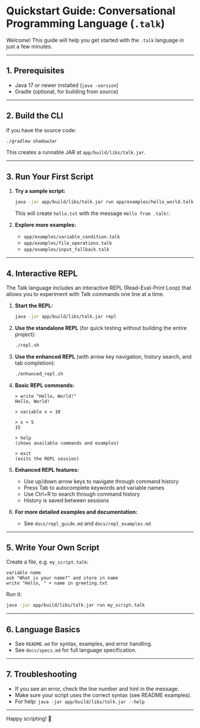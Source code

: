 # Quickstart Guide: Conversational Programming Language (`.talk`)

Welcome! This guide will help you get started with the `.talk` language in just a few minutes.

---

## 1. Prerequisites
- Java 17 or newer installed (`java -version`)
- Gradle (optional, for building from source)

---

## 2. Build the CLI
If you have the source code:
```sh
./gradlew shadowJar
```
This creates a runnable JAR at `app/build/libs/talk.jar`.

---

## 3. Run Your First Script

1. **Try a sample script:**
   ```sh
   java -jar app/build/libs/talk.jar run app/examples/hello_world.talk
   ```
   This will create `hello.txt` with the message `Hello from .talk!`.

2. **Explore more examples:**
   - `app/examples/variable_condition.talk`
   - `app/examples/file_operations.talk`
   - `app/examples/input_fallback.talk`

---

## 4. Interactive REPL

The Talk language includes an interactive REPL (Read-Eval-Print Loop) that allows you to experiment with Talk commands one line at a time.

1. **Start the REPL:**
   ```sh
   java -jar app/build/libs/talk.jar repl
   ```

2. **Use the standalone REPL** (for quick testing without building the entire project):
   ```sh
   ./repl.sh
   ```

3. **Use the enhanced REPL** (with arrow key navigation, history search, and tab completion):
   ```sh
   ./enhanced_repl.sh
   ```

4. **Basic REPL commands:**
   ```
   > write "Hello, World!"
   Hello, World!
   
   > variable x = 10
   
   > x + 5
   15
   
   > help
   (shows available commands and examples)
   
   > exit
   (exits the REPL session)
   ```

5. **Enhanced REPL features:**
   - Use up/down arrow keys to navigate through command history
   - Press Tab to autocomplete keywords and variable names
   - Use Ctrl+R to search through command history
   - History is saved between sessions

6. **For more detailed examples and documentation:**
   - See `docs/repl_guide.md` and `docs/repl_examples.md`

---

## 5. Write Your Own Script
Create a file, e.g. `my_script.talk`:
```
variable name
ask "What is your name?" and store in name
write "Hello, " + name in greeting.txt
```
Run it:
```sh
java -jar app/build/libs/talk.jar run my_script.talk
```

---

## 6. Language Basics
- See `README.md` for syntax, examples, and error handling.
- See `docs/specs.md` for full language specification.

---

## 7. Troubleshooting
- If you see an error, check the line number and hint in the message.
- Make sure your script uses the correct syntax (see README examples).
- For help: `java -jar app/build/libs/talk.jar --help`

---

Happy scripting! 🚀
